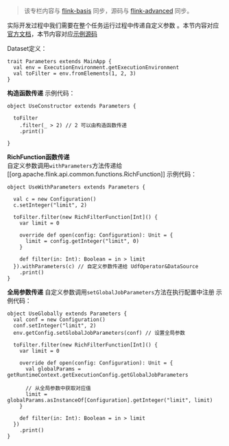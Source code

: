 
>该专栏内容与 [flink-basis](https://github.com/GourdErwa/review-notes/tree/master/framework/flink-basis) 同步，源码与 [flink-advanced](https://github.com/GourdErwa/flink-advanced) 同步。

实际开发过程中我们需要在整个任务运行过程中传递自定义参数 。本节内容对应[官方文档](https://ci.apache.org/projects/flink/flink-docs-release-1.9/dev/batch/#passing-parameters-to-functions)，本节内容对应[示例源码](https://github.com/GourdErwa/flink-advanced/blob/master/src/main/scala/io/gourd/flink/scala/games/batch/Parameters.scala)

Dataset定义：
```
trait Parameters extends MainApp {
  val env = ExecutionEnvironment.getExecutionEnvironment
  val toFilter = env.fromElements(1, 2, 3)
}
```
**构造函数传递**
示例代码：
```
object UseConstructor extends Parameters {

  toFilter
    .filter(_ > 2) // 2 可以由构造函数传递
    .print()

}
```
**RichFunction函数传递**  
自定义参数调用`withParameters`方法传递给 [[org.apache.flink.api.common.functions.RichFunction]]
示例代码：
```
object UseWithParameters extends Parameters {

  val c = new Configuration()
  c.setInteger("limit", 2)

  toFilter.filter(new RichFilterFunction[Int]() {
    var limit = 0

    override def open(config: Configuration): Unit = {
      limit = config.getInteger("limit", 0)
    }

    def filter(in: Int): Boolean = in > limit
  }).withParameters(c) // 自定义参数传递给 UdfOperator&DataSource
    .print()
}
```
**全局参数传递**
自定义参数调用`setGlobalJobParameters`方法在执行配置中注册
示例代码：
```
object UseGlobally extends Parameters {
  val conf = new Configuration()
  conf.setInteger("limit", 2)
  env.getConfig.setGlobalJobParameters(conf) // 设置全局参数

  toFilter.filter(new RichFilterFunction[Int]() {
    var limit = 0

    override def open(config: Configuration): Unit = {
      val globalParams = getRuntimeContext.getExecutionConfig.getGlobalJobParameters

      // 从全局参数中获取对应值
      limit = globalParams.asInstanceOf[Configuration].getInteger("limit", limit)
    }

    def filter(in: Int): Boolean = in > limit
  })
    .print()
}
```